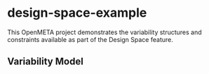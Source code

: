 # design-space-example
This OpenMETA project demonstrates the variability structures and constraints available as part of the Design Space feature.

## Variability Model
